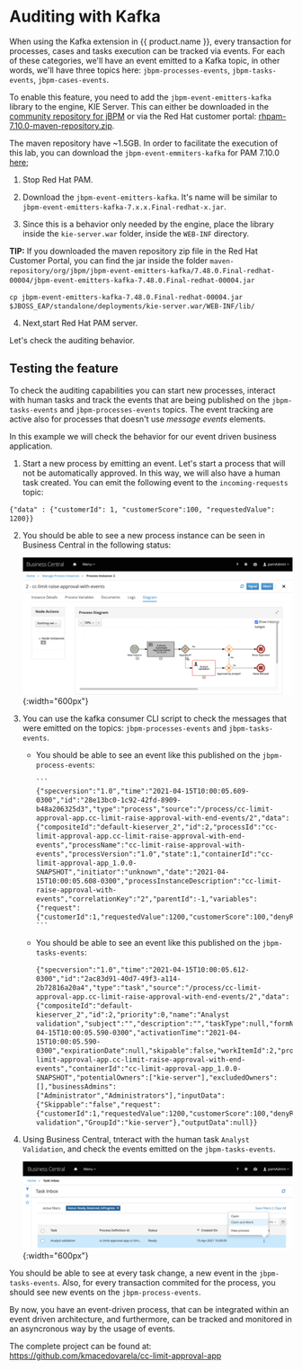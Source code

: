 # Auditing with Kafka

When using the Kafka extension in {{ product.name }}, every transaction for processes, cases and tasks execution can be tracked via events. For each of these categories, we'll have an event emitted to a Kafka topic, in other words, we'll have three topics here: `jbpm-processes-events`, `jbpm-tasks-events`, `jbpm-cases-events`.

To enable this feature, you need to add the `jbpm-event-emitters-kafka` library to the engine, KIE Server. This can either be downloaded in the [community repository for jBPM](https://search.maven.org/artifact/org.jbpm/jbpm-event-emitters-kafka/) or via the Red Hat customer portal: [rhpam-7.10.0-maven-repository.zip](https://access.redhat.com/jbossnetwork/restricted/listSoftware.html?downloadType=distributions&product=rhpam&version=7.10.0). 

The maven repository have ~1.5GB. In order to facilitate the execution of this lab, you can download the `jbpm-event-emmiters-kafka` for PAM 7.10.0 [here](https://drive.google.com/file/d/1kKnhGMj1Z691vXGanQkgLfGkfGXXmKa7/view?usp=sharing);

1. Stop Red Hat PAM. 

2. Download the `jbpm-event-emitters-kafka`. It's name will be similar to `jbpm-event-emitters-kafka-7.x.x.Final-redhat-x.jar`.

3. Since this is a behavior only needed by the engine, place the library inside the `kie-server.war` folder, inside the `WEB-INF` directory.

**TIP:** If you downloaded the maven repository zip file in the Red Hat Customer Portal, you can find the jar inside the folder `maven-repository/org/jbpm/jbpm-event-emitters-kafka/7.48.0.Final-redhat-00004/jbpm-event-emitters-kafka-7.48.0.Final-redhat-00004.jar`

~~~
cp jbpm-event-emitters-kafka-7.48.0.Final-redhat-00004.jar $JBOSS_EAP/standalone/deployments/kie-server.war/WEB-INF/lib/
~~~

4. Next,start Red Hat PAM server. 

Let's check the auditing behavior. 

## Testing the feature

To check the auditing capabilities you can start new processes, interact with human tasks and track the events that are being published on the `jbpm-tasks-events` and `jbpm-processes-events` topics. The event tracking are active also for processes that doesn't use _message events_ elements.

In this example we will check the behavior for our event driven business application.

1. Start a new process by emitting an event. Let's start a process that will not be automatically approved. In this way, we will also have a human task created. You can emit the following event to the `incoming-requests` topic:

```
{"data" : {"customerId": 1, "customerScore":100, "requestedValue": 1200}}
```

2. You should be able to see a new process instance can be seen in Business Central in the following status:

	![](../images/business_automation/bam_kafka/active-human-task-process.png){:width="600px"}

3. You can use the kafka consumer CLI script to check the messages that were emitted on the topics: `jbpm-processes-events` and `jbpm-tasks-events`. 
 
	  * You should be able to see an event like this published on the `jbpm-process-events`: 
	  	
		  	```
		  	{"specversion":"1.0","time":"2021-04-15T10:00:05.609-0300","id":"28e13bc0-1c92-42fd-8909-b48a206325d3","type":"process","source":"/process/cc-limit-approval-app.cc-limit-raise-approval-with-end-events/2","data":{"compositeId":"default-kieserver_2","id":2,"processId":"cc-limit-approval-app.cc-limit-raise-approval-with-end-events","processName":"cc-limit-raise-approval-with-events","processVersion":"1.0","state":1,"containerId":"cc-limit-approval-app_1.0.0-SNAPSHOT","initiator":"unknown","date":"2021-04-15T10:00:05.608-0300","processInstanceDescription":"cc-limit-raise-approval-with-events","correlationKey":"2","parentId":-1,"variables":{"request":{"customerId":1,"requestedValue":1200,"customerScore":100,"denyReason":null},"approval":false,"initiator":"unknown"}}}
		  	```
	  * You should be able to see an event like this published on the `jbpm-tasks-events`: 
	  
		  ```
		  {"specversion":"1.0","time":"2021-04-15T10:00:05.612-0300","id":"2ac83d91-40d7-49f3-a114-2b72816a20a4","type":"task","source":"/process/cc-limit-approval-app.cc-limit-raise-approval-with-end-events/2","data":{"compositeId":"default-kieserver_2","id":2,"priority":0,"name":"Analyst validation","subject":"","description":"","taskType":null,"formName":"Task","status":"Ready","actualOwner":null,"createdBy":null,"createdOn":"2021-04-15T10:00:05.590-0300","activationTime":"2021-04-15T10:00:05.590-0300","expirationDate":null,"skipable":false,"workItemId":2,"processInstanceId":2,"parentId":-1,"processId":"cc-limit-approval-app.cc-limit-raise-approval-with-end-events","containerId":"cc-limit-approval-app_1.0.0-SNAPSHOT","potentialOwners":["kie-server"],"excludedOwners":[],"businessAdmins":["Administrator","Administrators"],"inputData":{"Skippable":"false","request":{"customerId":1,"requestedValue":1200,"customerScore":100,"denyReason":null},"TaskName":"Task","NodeName":"Analyst validation","GroupId":"kie-server"},"outputData":null}}
		  ```

4. Using Business Central, tnteract with the human task `Analyst Validation`, and check the events emitted on the `jbpm-tasks-events`.

	![](../images/business_automation/bam_kafka/bc-task-inbox.png){:width="600px"} 

You should be able to see at every task change, a new event in the `jbpm-tasks-events`. Also, for every transaction commited for the process, you should see new events on the `jbpm-process-events`.

By now, you have an event-driven process, that can be integrated within an event driven architecture, and furthermore, can be tracked and monitored in an asyncronous way by the usage of events. 


The complete project can be found at: https://github.com/kmacedovarela/cc-limit-approval-app
